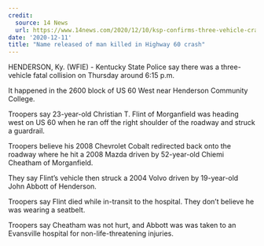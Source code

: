 ```yaml
---
credit:
  source: 14 News
  url: https://www.14news.com/2020/12/10/ksp-confirms-three-vehicle-crash-turns-fatal-henderson-co/
date: '2020-12-11'
title: "Name released of man killed in Highway 60 crash"
---
```

HENDERSON, Ky. (WFIE) - Kentucky State Police say there was a three-vehicle fatal collision on Thursday around 6:15 p.m.

It happened in the 2600 block of US 60 West near Henderson Community College.

Troopers say 23-year-old Christian T. Flint of Morganfield was heading west on US 60 when he ran off the right shoulder of the roadway and struck a guardrail.

Troopers believe his 2008 Chevrolet Cobalt redirected back onto the roadway where he hit a 2008 Mazda driven by 52-year-old Chiemi Cheatham of Morganfield.

They say Flint’s vehicle then struck a 2004 Volvo driven by 19-year-old John Abbott of Henderson.

Troopers say Flint died while in-transit to the hospital. They don’t believe he was wearing a seatbelt.

Troopers say Cheatham was not hurt, and Abbott was was taken to an Evansville hospital for non-life-threatening injuries.
